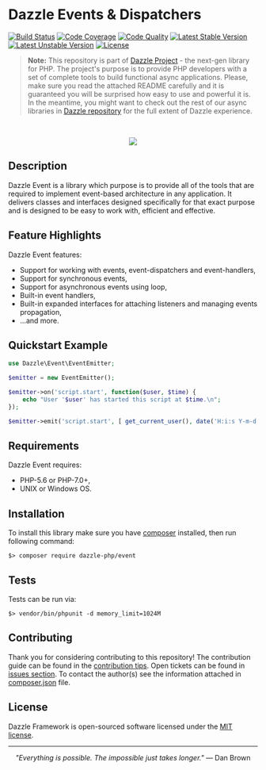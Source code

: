 # Dazzle Events & Dispatchers

[![Build Status](https://travis-ci.org/dazzle-php/event.svg)](https://travis-ci.org/dazzle-php/event)
[![Code Coverage](https://scrutinizer-ci.com/g/dazzle-php/event/badges/coverage.png?b=master)](https://scrutinizer-ci.com/g/dazzle-php/event/?branch=master)
[![Code Quality](https://scrutinizer-ci.com/g/dazzle-php/event/badges/quality-score.png?b=master)](https://scrutinizer-ci.com/g/dazzle-php/event/?branch=master)
[![Latest Stable Version](https://poser.pugx.org/dazzle-php/event/v/stable)](https://packagist.org/packages/dazzle-php/event) 
[![Latest Unstable Version](https://poser.pugx.org/dazzle-php/event/v/unstable)](https://packagist.org/packages/dazzle-php/event) 
[![License](https://poser.pugx.org/dazzle-php/event/license)](https://packagist.org/packages/dazzle-php/event/license)

> **Note:** This repository is part of [Dazzle Project](https://github.com/dazzle-php/dazzle) - the next-gen library for PHP. The project's purpose is to provide PHP developers with a set of complete tools to build functional async applications. Please, make sure you read the attached README carefully and it is guaranteed you will be surprised how easy to use and powerful it is. In the meantime, you might want to check out the rest of our async libraries in [Dazzle repository](https://github.com/dazzle-php) for the full extent of Dazzle experience.

<br>
<p align="center">
<img src="https://raw.githubusercontent.com/dazzle-php/dazzle/master/media/dazzle-x125.png" />
</p>

## Description

Dazzle Event is a library which purpose is to provide all of the tools that are required to implement event-based architecture in any application. It delivers classes and interfaces designed specifically for that exact purpose and is designed to be easy to work with, efficient and effective.

## Feature Highlights

Dazzle Event features:

* Support for working with events, event-dispatchers and event-handlers,
* Support for synchronous events,
* Support for asynchronous events using loop,
* Built-in event handlers,
* Built-in expanded interfaces for attaching listeners and managing events propagation,
* ...and more.

## Quickstart Example

```php
use Dazzle\Event\EventEmitter;

$emitter = new EventEmitter();

$emitter->on('script.start', function($user, $time) {
    echo "User '$user' has started this script at $time.\n";
});

$emitter->emit('script.start', [ get_current_user(), date('H:i:s Y-m-d') ]);
```

## Requirements

Dazzle Event requires:

* PHP-5.6 or PHP-7.0+,
* UNIX or Windows OS.

## Installation

To install this library make sure you have [composer](https://getcomposer.org/) installed, then run following command:

```
$> composer require dazzle-php/event
```

## Tests

Tests can be run via:

```
$> vendor/bin/phpunit -d memory_limit=1024M
```

## Contributing

Thank you for considering contributing to this repository! The contribution guide can be found in the [contribution tips](https://github.com/dazzle-php/event/blob/master/CONTRIBUTING.md). Open tickets can be found in [issues section](https://github.com/dazzle-php/event/issues). To contact the author(s) see the information attached in [composer.json](https://github.com/dazzle-php/event/blob/master/composer.json) file.

## License

Dazzle Framework is open-sourced software licensed under the [MIT license](http://opensource.org/licenses/MIT).

<hr>
<p align="center">
<i>"Everything is possible. The impossible just takes longer."</i> ― Dan Brown
</p>
